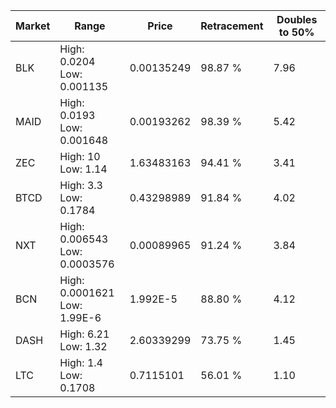 | Market | Range | Price| Retracement | Doubles to 50% |
| --- | --- | --- | --- | --- |
| BLK | High: 0.0204<br />Low: 0.001135 | 0.00135249 | 98.87 % | 7.96 |
| MAID | High: 0.0193<br />Low: 0.001648 | 0.00193262 | 98.39 % | 5.42 |
| ZEC | High: 10<br />Low: 1.14 | 1.63483163 | 94.41 % | 3.41 |
| BTCD | High: 3.3<br />Low: 0.1784 | 0.43298989 | 91.84 % | 4.02 |
| NXT | High: 0.006543<br />Low: 0.0003576 | 0.00089965 | 91.24 % | 3.84 |
| BCN | High: 0.0001621<br />Low: 1.99E-6 | 1.992E-5 | 88.80 % | 4.12 |
| DASH | High: 6.21<br />Low: 1.32 | 2.60339299 | 73.75 % | 1.45 |
| LTC | High: 1.4<br />Low: 0.1708 | 0.7115101 | 56.01 % | 1.10 |
